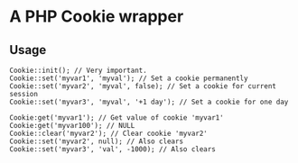A PHP Cookie wrapper
====================

Usage
-----

    Cookie::init(); // Very important.
    Cookie::set('myvar1', 'myval'); // Set a cookie permanently
    Cookie::set('myvar2', 'myval', false); // Set a cookie for current session
    Cookie::set('myvar3', 'myval', '+1 day'); // Set a cookie for one day

    Cookie:get('myvar1'); // Get value of cookie 'myvar1'
    Cookie:get('myvar100'); // NULL
    Cookie::clear('myvar2'); // Clear cookie 'myvar2'
    Cookie::set('myvar2', null); // Also clears
    Cookie::set('myvar3', 'val', -1000); // Also clears